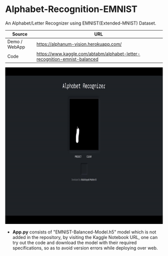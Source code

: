 # Alphabet-Recognition-EMNIST
An Alphabet/Letter Recognizer using EMNIST(Extended-MNIST) Dataset.

| **Source**  | **URL** |
| ------------- | ------------- |
| Demo / WebApp  | https://alphanum-vision.herokuapp.com/ |
| Code  | https://www.kaggle.com/abtabm/alphabet-letter-recognition-emnist-balanced  |
 
<img src="Alphanum-Rec.gif" alt="Demo for Alphabet / Letter / Digit Recognition using CNN And EMNIST" Title="Alphabet Recognition WebApp EMNIST" width="900" height="500">

- **App.py** consists of "EMNIST-Balanced-Model.h5" model which is not added in the repository, by visiting the Kaggle Notebook URL, one can try out the code and download the model with their required specifications, so as to avoid version errors while deploying over web.

